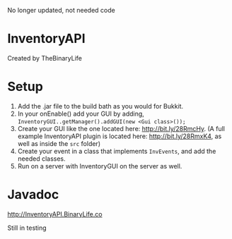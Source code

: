 No longer updated, not needed code

InventoryAPI
============
Created by TheBinaryLife

Setup
===
1. Add the .jar file to the build bath as you would for Bukkit.
2. In your onEnable() add your GUI by adding, `InventoryGUI..getManager().addGUI(new <Gui class>());`
3. Create your GUI like the one located here: http://bit.ly/28RmcHy. (A full example InventoryAPI plugin is located here: http://bit.ly/28RmxK4, as well as inside the `src` folder)
4. Create your event in a class that implements `InvEvents`, and add the needed classes.
5. Run on a server with InventoryGUI on the server as well.

Javadoc
===
http://InventoryAPI.BinaryLife.co

Still in testing
